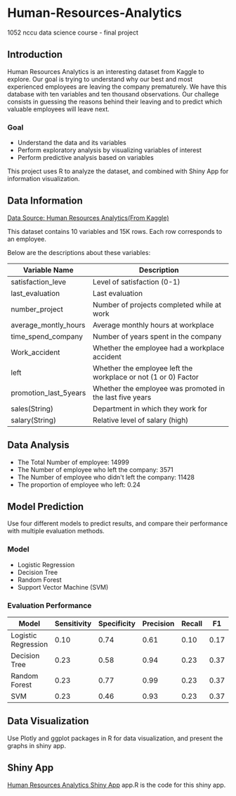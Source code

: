 # Human-Resources-Analytics
1052 nccu data science course - final project

## Introduction
Human Resources Analytics is an interesting dataset from Kaggle to explore. Our goal is trying to understand why our best and most experienced employees are leaving the company prematurely. We have this database with ten variables and ten thousand observations. Our challege consists in guessing the reasons behind their leaving and to predict which valuable employees will leave next.

### Goal
* Understand the data and its variables
* Perform exploratory analysis by visualizing variables of interest
* Perform predictive analysis based on variables

This project uses R to analyze the dataset, and combined with Shiny App for information visualization.

## Data Information
[Data Source: Human Resources Analytics(From Kaggle)](https://www.kaggle.com/ludobenistant/hr-analytics)

This dataset contains 10 variables and 15K rows. Each row corresponds to an employee.

Below are the descriptions about these variables:

Variable Name | Description
------------ | -------------
satisfaction_leve | Level of satisfaction (0-1)
last_evaluation | Last evaluation
number_project | Number of projects completed while at work
average_montly_hours | Average monthly hours at workplace
time_spend_company | Number of years spent in the company
Work_accident | Whether the employee had a workplace accident
left | Whether the employee left the workplace or not (1 or 0) Factor
promotion_last_5years | Whether the employee was promoted in the last five years
sales(String) | Department in which they work for
salary(String) | Relative level of salary (high)

## Data Analysis
* The Total Number of employee: 14999
* The Number of employee who left the company: 3571
* The Number of employee who didn't left the company: 11428
* The proportion of employee who left: 0.24

## Model Prediction
Use four different models to predict results, and compare their performance with multiple evaluation methods.

### Model
* Logistic Regression
* Decision Tree
* Random Forest
* Support Vector Machine (SVM)

### Evaluation Performance
Model | Sensitivity	| Specificity	| Precision	| Recall	| F1	| AUC
------------ | ------------- | ------------- | ------------- | ------------- | ------------- | -------------
Logistic Regression	| 0.10	| 0.74	| 0.61	| 0.10	| 0.17	| 0.82
Decision Tree	| 0.23	| 0.58	| 0.94	| 0.23	| 0.37	| 0.97
Random Forest	| 0.23	| 0.77	| 0.99	| 0.23	| 0.37	| 0.99
SVM	| 0.23	| 0.46	| 0.93	| 0.23	| 0.37	| 0.96

## Data Visualization
Use Plotly and ggplot packages in R for data visualization, and present the graphs in shiny app.


## Shiny App
[Human Resources Analytics Shiny App](https://tammykanshiny.shinyapps.io/human_resources_analytics/)
app.R is the code for this shiny app.
